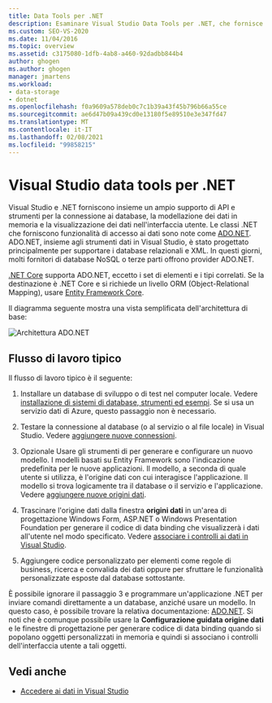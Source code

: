 ```yaml
---
title: Data Tools per .NET
description: Esaminare Visual Studio Data Tools per .NET, che fornisce il supporto per API e strumenti per connettersi ai database, modellare i dati in memoria e visualizzare i dati nell'interfaccia utente.
ms.custom: SEO-VS-2020
ms.date: 11/04/2016
ms.topic: overview
ms.assetid: c3175080-1dfb-4ab8-a460-92dadbb844b4
author: ghogen
ms.author: ghogen
manager: jmartens
ms.workload:
- data-storage
- dotnet
ms.openlocfilehash: f0a9609a578deb0c7c1b39a43f45b796b66a55ce
ms.sourcegitcommit: ae6d47b09a439cd0e13180f5e89510e3e347fd47
ms.translationtype: MT
ms.contentlocale: it-IT
ms.lasthandoff: 02/08/2021
ms.locfileid: "99858215"
---
```

# <a name="visual-studio-data-tools-for-net"></a>Visual Studio data tools per .NET

Visual Studio e .NET forniscono insieme un ampio supporto di API e strumenti per la connessione ai database, la modellazione dei dati in memoria e la visualizzazione dei dati nell'interfaccia utente. Le classi .NET che forniscono funzionalità di accesso ai dati sono note come [ADO.NET](/dotnet/framework/data/adonet/index). ADO.NET, insieme agli strumenti dati in Visual Studio, è stato progettato principalmente per supportare i database relazionali e XML. In questi giorni, molti fornitori di database NoSQL o terze parti offrono provider ADO.NET.

[.NET Core](/dotnet/core/) supporta ADO.NET, eccetto i set di elementi e i tipi correlati. Se la destinazione è .NET Core e si richiede un livello ORM (Object-Relational Mapping), usare [Entity Framework Core](/ef/core/).

Il diagramma seguente mostra una vista semplificata dell'architettura di base:

![Architettura ADO.NET](../data-tools/media/raddata-ado-net-architecture-diagram.png)

## <a name="typical-workflow"></a>Flusso di lavoro tipico

Il flusso di lavoro tipico è il seguente:

1. Installare un database di sviluppo o di test nel computer locale. Vedere [installazione di sistemi di database, strumenti ed esempi](../data-tools/installing-database-systems-tools-and-samples.md). Se si usa un servizio dati di Azure, questo passaggio non è necessario.

2. Testare la connessione al database (o al servizio o al file locale) in Visual Studio. Vedere [aggiungere nuove connessioni](../data-tools/add-new-connections.md).

3. Opzionale Usare gli strumenti di per generare e configurare un nuovo modello. I modelli basati su Entity Framework sono l'indicazione predefinita per le nuove applicazioni. Il modello, a seconda di quale utente si utilizza, è l'origine dati con cui interagisce l'applicazione. Il modello si trova logicamente tra il database o il servizio e l'applicazione. Vedere [aggiungere nuove origini dati](../data-tools/add-new-data-sources.md).

4. Trascinare l'origine dati dalla finestra **origini dati** in un'area di progettazione Windows Form, ASP.NET o Windows Presentation Foundation per generare il codice di data binding che visualizzerà i dati all'utente nel modo specificato. Vedere [associare i controlli ai dati in Visual Studio](../data-tools/bind-controls-to-data-in-visual-studio.md).

5. Aggiungere codice personalizzato per elementi come regole di business, ricerca e convalida dei dati oppure per sfruttare le funzionalità personalizzate esposte dal database sottostante.

È possibile ignorare il passaggio 3 e programmare un'applicazione .NET per inviare comandi direttamente a un database, anziché usare un modello. In questo caso, è possibile trovare la relativa documentazione: [ADO.NET](/dotnet/framework/data/adonet/index). Si noti che è comunque possibile usare la **Configurazione guidata origine dati** e le finestre di progettazione per generare codice di data binding quando si popolano oggetti personalizzati in memoria e quindi si associano i controlli dell'interfaccia utente a tali oggetti.

## <a name="see-also"></a>Vedi anche

- [Accedere ai dati in Visual Studio](../data-tools/accessing-data-in-visual-studio.md)
